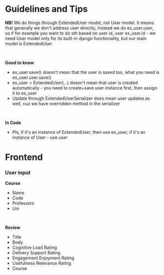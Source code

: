 # Guidelines and Tips

**NB!** We do things through ExtendedUser model, not User model.
It means that generally we don't address user directly, instead we
do ex_user.user, so if for example you want to do sth based on user id,
user ex_user.id - we need User model only for its built-in django functionality,
but our main model is ExtendedUser

<br>

**Good to know**
- ex_user.save() doesn't mean that the user is saved too, what you need is ex_user.user.save()
- ex_user = ExtendedUser(...) doesn't mean that user is created automatically - you need to create+save user instance first, then assign it to ex_user 
- Update through ExtendedUserSerializer does mean user updates as well, cuz we have overridden method in the serializer

<br>

**In Code**
- Pls, if it's an instance of ExtendedUser, then use ex_user; if it's an instance of User - use user


# Frontend

### User input
**Course**
- Name
- Code
- Professors
- Uni

<br>

**Review**
- Title
- Body
- Cognitive Load Rating
- Delivery Support Rating
- Engagement Enjoyment Rating
- Usefulness Relevance Rating
- Course


